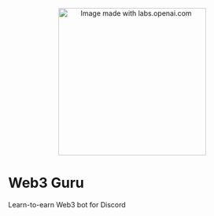 <div align="center">
  <img src="https://imagizer.imageshack.com/img924/3604/4EqEe7.png" alt="Image made with labs.openai.com" width=300px><br>
</div>

# Web3 Guru
Learn-to-earn Web3 bot for Discord
